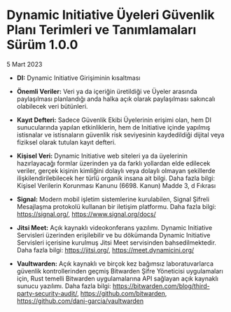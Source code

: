 # Dynamic Initiative Üyeleri Güvenlik Planı Terimleri ve Tanımlamaları Sürüm 1.0.0
5 Mart 2023

- **DI:** Dynamic Initiative Girişiminin kısaltması

- **Önemli Veriler:** Veri ya da içeriğin üretildiği ve Üyeler arasında paylaşılması planlandığı anda halka açık olarak paylaşılması sakıncalı olabilecek veri bütünleri.

- **Kayıt Defteri:** Sadece Güvenlik Ekibi Üyelerinin erişimi olan, hem DI sunucularında yapılan etkinliklerin, hem de Initiative içinde yapılmış istisnalar ve istisnaların güvenlik risk seviyesinin kaydedildiği dijital veya fiziksel olarak tutulan kayıt defteri.

- **Kişisel Veri:** Dynamic Initiative web siteleri ya da üyelerinin hazırlayacağı formlar üzerinden ya da farklı yollardan elde edilecek veriler, gerçek kişinin kimliğini dolaylı veya dolaylı olmayan şekillerde ilişkilendirilebilecek her türlü organik insana ait bilgi. Daha fazla bilgi: Kişisel Verilerin Korunması Kanunu (6698. Kanun) Madde 3, d Fıkrası

- **Signal:** Modern mobil işletim sistemlerine kurulabilen, Signal Şifreli Mesajlaşma protokolü kullanan bir iletişim platformu. Daha fazla bilgi: https://signal.org/, https://www.signal.org/docs/

- **Jitsi Meet:** Açık kaynaklı videokonferans yazılımı. Dynamic Initiative Servisleri üzerinden erişilebilir ve bu dökümanda Dynamic Initiative Servisleri içerisine kurulmuş Jitsi Meet servisinden bahsedilmektedir. Daha fazla bilgi: https://jitsi.org/, https://meet.dynamicini.org/

- **Vaultwarden:** Açık kaynaklı ve birçok kez bağımsız laboratuvarlarca güvenlik kontrollerinden geçmiş Bitwarden Şifre Yöneticisi uygulamaları için, Rust temelli Bitwarden uygulamalarına API sağlayan açık kaynaklı sunucu yazılımı. Daha fazla bilgi: https://bitwarden.com/blog/third-party-security-audit/, https://github.com/bitwarden, https://github.com/dani-garcia/vaultwarden
